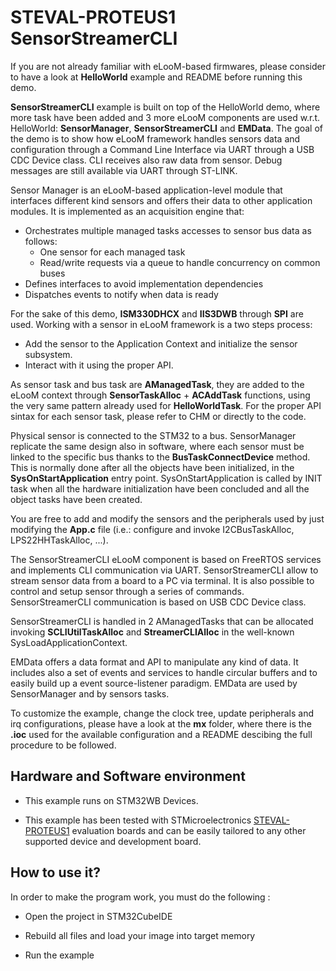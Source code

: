 # __STEVAL-PROTEUS1 SensorStreamerCLI__

If you are not already familiar with eLooM-based firmwares, please consider to have a look at **HelloWorld**
example and README before running this demo.

**SensorStreamerCLI** example is built on top of the HelloWorld demo, where more task have been added and
3 more eLooM components are used w.r.t. HelloWorld: **SensorManager**, **SensorStreamerCLI** and **EMData**.
The goal of the demo is to show how eLooM framework handles sensors data and configuration through a Command
Line Interface via UART through a USB CDC Device class. CLI receives also raw data from sensor.
Debug messages are still available via UART through ST-LINK.

Sensor Manager is an eLooM-based application-level module that interfaces different kind sensors and offers 
their data to other application modules. It is implemented as an acquisition engine that:

- Orchestrates multiple managed tasks accesses to sensor bus data as follows:
	- One sensor for each managed task
	- Read/write requests via a queue to handle concurrency on common buses  
- Defines interfaces to avoid implementation dependencies
- Dispatches events to notify when data is ready

For the sake of this demo, **ISM330DHCX** and **IIS3DWB** through **SPI** are used.
Working with a sensor in eLooM framework is a two steps process:

- Add the sensor to the Application Context and initialize the sensor subsystem.
- Interact with it using the proper API.

As sensor task and bus task are **AManagedTask**, they are added to the eLooM context through **SensorTaskAlloc** + 
**ACAddTask** functions, using the very same pattern already used for **HelloWorldTask**.
For the proper API sintax for each sensor task, please refer to CHM or directly to the code.

Physical sensor is connected to the STM32 to a bus. SensorManager replicate the same design also in software,
where each sensor must be linked to the specific bus thanks to the **BusTaskConnectDevice** method.
This is normally done after all the objects have been initialized, in the **SysOnStartApplication** entry point.
SysOnStartApplication is called by INIT task when all the hardware initialization have been concluded and all
the object tasks have been created.

You are free to add and modify the sensors and the peripherals used by just modifying the **App.c** file 
(i.e.: configure and invoke I2CBusTaskAlloc, LPS22HHTaskAlloc, ...).

The SensorStreamerCLI eLooM component is based on FreeRTOS services and implements CLI communication via UART. 
SensorStreamerCLI allow to stream sensor data from a board to a PC via terminal. 
It is also possible to control and setup sensor through a series of commands. 
SensorStreamerCLI communication is based on USB CDC Device class.

SensorStreamerCLI is handled in 2 AManagedTasks that can be allocated invoking **SCLIUtilTaskAlloc** and 
**StreamerCLIAlloc** in the well-known SysLoadApplicationContext.

EMData offers a data format and API to manipulate any kind of data.
It includes also a set of events and services to handle circular buffers and to easily build up a event 
source-listener paradigm.
EMData are used by SensorManager and by sensors tasks.

To customize the example, change the clock tree, update peripherals and irq configurations, please have a
look at the **mx** folder, where there is the **.ioc** used for the available configuration and a README descibing
the full procedure to be followed.


## __Hardware and Software environment__

- This example runs on STM32WB Devices.

- This example has been tested with STMicroelectronics [STEVAL-PROTEUS1](https://www.st.com/en/evaluation-tools/steval-proteus1.html)
  evaluation boards and can be easily tailored to any other supported
  device and development board. 


## __How to use it?__

In order to make the program work, you must do the following :

- Open the project in STM32CubeIDE

- Rebuild all files and load your image into target memory

- Run the example

